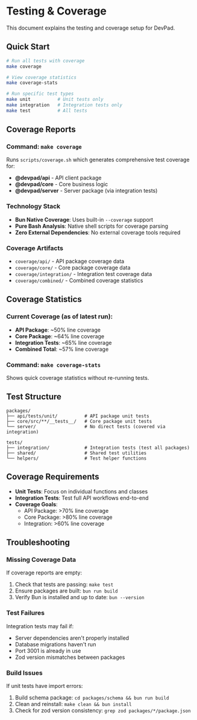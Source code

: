 # Testing & Coverage

This document explains the testing and coverage setup for DevPad.

## Quick Start

```bash
# Run all tests with coverage
make coverage

# View coverage statistics
make coverage-stats

# Run specific test types
make unit          # Unit tests only
make integration   # Integration tests only
make test          # All tests
```

## Coverage Reports

### Command: `make coverage`
Runs `scripts/coverage.sh` which generates comprehensive test coverage for:
- **@devpad/api** - API client package
- **@devpad/core** - Core business logic 
- **@devpad/server** - Server package (via integration tests)

### Technology Stack
- **Bun Native Coverage**: Uses built-in `--coverage` support
- **Pure Bash Analysis**: Native shell scripts for coverage parsing
- **Zero External Dependencies**: No external coverage tools required

### Coverage Artifacts
- `coverage/api/` - API package coverage data
- `coverage/core/` - Core package coverage data
- `coverage/integration/` - Integration test coverage data
- `coverage/combined/` - Combined coverage statistics

## Coverage Statistics

### Current Coverage (as of latest run):
- **API Package**: ~50% line coverage
- **Core Package**: ~64% line coverage 
- **Integration Tests**: ~65% line coverage
- **Combined Total**: ~57% line coverage

### Command: `make coverage-stats`
Shows quick coverage statistics without re-running tests.

## Test Structure

```
packages/
├── api/tests/unit/          # API package unit tests
├── core/src/**/__tests__/   # Core package unit tests  
└── server/                  # No direct tests (covered via integration)

tests/
├── integration/             # Integration tests (test all packages)
├── shared/                  # Shared test utilities
└── helpers/                 # Test helper functions
```

## Coverage Requirements

- **Unit Tests**: Focus on individual functions and classes
- **Integration Tests**: Test full API workflows end-to-end
- **Coverage Goals**: 
  - API Package: >70% line coverage
  - Core Package: >80% line coverage
  - Integration: >60% line coverage

## Troubleshooting

### Missing Coverage Data
If coverage reports are empty:
1. Check that tests are passing: `make test`
2. Ensure packages are built: `bun run build`
3. Verify Bun is installed and up to date: `bun --version`

### Test Failures
Integration tests may fail if:
- Server dependencies aren't properly installed
- Database migrations haven't run
- Port 3001 is already in use
- Zod version mismatches between packages

### Build Issues
If unit tests have import errors:
1. Build schema package: `cd packages/schema && bun run build`
2. Clean and reinstall: `make clean && bun install`
3. Check for zod version consistency: `grep zod packages/*/package.json`